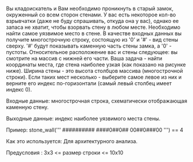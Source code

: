 Вы кладоискатель и Вам необходимо проникнуть в старый замок, окруженный со всем сторон стенами. У вас есть некоторое кол-во взрывчатки (даже не буду спрашивать, откуда она у вас), однако ее запаса не хватит, чтобы взорвать стену в любом месте. Необходимо найти самое уязвимое место в стене.
В качестве входных данных вы получите многострочную строку, состоящую из '0' и '#' - вид стены сверху. '#' будут показывать каменную часть стены замка, а '0' - пустоты. Относительное расположение вас и стены следующее: вы смотрите на массив с нижней его части.
Ваша задача - найти координаты места, где стена наиболее узкая (как показано на рисунке ниже). Ширина стены - это высота столбцов массива (многострочной строки). Если таких мест несколько - выберите самое левое из них и верните его индекс по-горизонтали (самый левый столбец имеет индекс 0).

Входные данные: многострочная строка, схематически отображающая каменную стену.

Выходные данные: индекс наиболее уязвимого места стены.

Пример:
stone_wall('''
##########
####0##0##
00##0###00
''') == 4

Как это используется: Для архитектурного анализа.

Предусловия :
3x3 <= размер строки <= 10x10